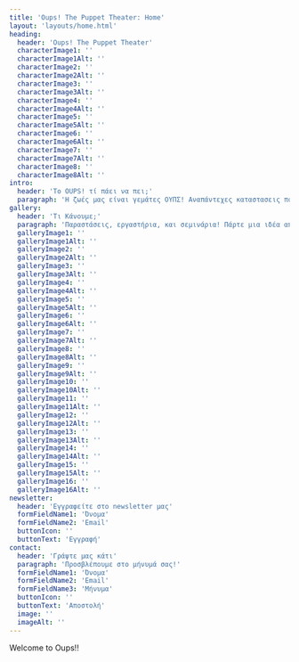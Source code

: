 ```yaml
---
title: 'Oups! The Puppet Theater: Home'
layout: 'layouts/home.html'
heading:
  header: 'Oups! The Puppet Theater'
  characterImage1: ''
  characterImage1Alt: ''
  characterImage2: ''
  characterImage2Alt: ''
  characterImage3: ''
  characterImage3Alt: ''
  characterImage4: ''
  characterImage4Alt: ''
  characterImage5: ''
  characterImage5Alt: ''
  characterImage6: ''
  characterImage6Alt: ''
  characterImage7: ''
  characterImage7Alt: ''
  characterImage8: ''
  characterImage8Alt: ''
intro:
  header: 'Το OUPS! τί πάει να πει;'
  paragraph: 'Η ζωές μας είναι γεμάτες ΟΥΠΣ! Αναπάντεχες καταστασεις που μας κρατάνε πάντα σε εγρήγορση. Με την καρδιά ανοιχτή ψαχνουμε την χαρά σε όσα ΟΥΠΣ! Και αν προκύψουν και τα μεταμορφώνουμε σε γνώση και παιχνίδι. Έσύ πόσα ΟΥΠΣ! έχεις κάνει σήμερα?!'
gallery:
  header: 'Τι Κάνουμε;'
  paragraph: 'Παραστάσεις, εργαστήρια, και σεμινάρια! Πάρτε μια ιδέα από τη δουλειά μας.'
  galleryImage1: ''
  galleryImage1Alt: ''
  galleryImage2: ''
  galleryImage2Alt: ''
  galleryImage3: ''
  galleryImage3Alt: ''
  galleryImage4: ''
  galleryImage4Alt: ''
  galleryImage5: ''
  galleryImage5Alt: ''
  galleryImage6: ''
  galleryImage6Alt: ''
  galleryImage7: ''
  galleryImage7Alt: ''
  galleryImage8: ''
  galleryImage8Alt: ''
  galleryImage9: ''
  galleryImage9Alt: ''
  galleryImage10: ''
  galleryImage10Alt: ''
  galleryImage11: ''
  galleryImage11Alt: ''
  galleryImage12: ''
  galleryImage12Alt: ''
  galleryImage13: ''
  galleryImage13Alt: ''
  galleryImage14: ''
  galleryImage14Alt: ''
  galleryImage15: ''
  galleryImage15Alt: ''
  galleryImage16: ''
  galleryImage16Alt: ''
newsletter:
  header: 'Εγγραφείτε στο newsletter μας'
  formFieldName1: 'Όνομα'
  formFieldName2: 'Email'
  buttonIcon: ''
  buttonText: 'Εγγραφή'
contact:
  header: 'Γράψτε μας κάτι'
  paragraph: 'Προσβλέπουμε στο μήνυμά σας!'
  formFieldName1: 'Όνομα'
  formFieldName2: 'Email'
  formFieldName3: 'Μήνυμα'
  buttonIcon: ''
  buttonText: 'Αποστολή'
  image: ''
  imageAlt: ''
---
```


Welcome to Oups!!